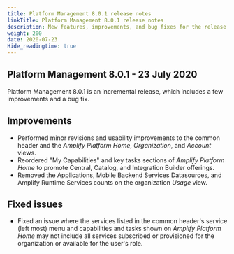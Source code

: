 ```yaml
---
title: Platform Management 8.0.1 release notes
linkTitle: Platform Management 8.0.1 release notes
description: New features, improvements, and bug fixes for the release.
weight: 200
date: 2020-07-23
Hide_readingtime: true
---
```


## Platform Management 8.0.1 - 23 July 2020

Platform Management 8.0.1 is an incremental release, which includes a few improvements and a bug fix.

## Improvements

* Performed minor revisions and usability improvements to the common header and the _Amplify Platform Home_, _Organization_, and _Account_ views.
* Reordered "My Capabilities" and key tasks sections of _Amplify Platform Home_ to promote Central, Catalog, and Integration Builder offerings.
* Removed the Applications, Mobile Backend Services Datasources, and Amplify Runtime Services counts on the organization _Usage_ view.

## Fixed issues

* Fixed an issue where the services listed in the common header's service (left most) menu and capabilities and tasks shown on _Amplify Platform Home_ may not include all services subscribed or provisioned for the organization or available for the user's role.
